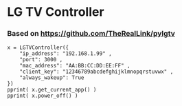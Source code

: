 # LG TV Controller

### Based on https://github.com/TheRealLink/pylgtv

```
x = LGTVController({
	"ip_address": "192.168.1.99" ,
	"port": 3000 ,
	"mac_address": "AA:BB:CC:DD:EE:FF" ,
	"client_key": "12346789abcdefghijklmnopqrstuvwx" ,
	"always_wakeup": True
})
pprint( x.get_current_app() )
pprint( x.power_off() )
```